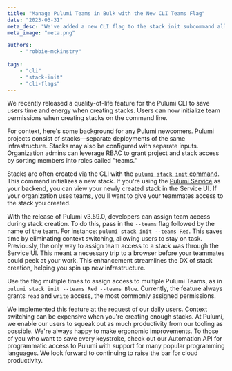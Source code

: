 ```yaml
---
title: "Manage Pulumi Teams in Bulk with the New CLI Teams Flag"
date: "2023-03-31"
meta_desc: "We've added a new CLI flag to the stack init subcommand allowing users to grant team access to newly created stacks."
meta_image: "meta.png"

authors:
    - "robbie-mckinstry"
        
tags:
    - "cli"
    - "stack-init"
    - "cli-flags"
---
```


We recently released a quality-of-life feature for the Pulumi CLI to save users time and energy when creating stacks. Users can now initialize team permissions when creating stacks on the command line.

<!--more-->

For context, here's some background for any Pulumi newcomers. Pulumi projects
consist of stacks—separate deployments of the same infrastructure. Stacks may
also be configured with separate inputs. Organization admins can leverage RBAC
to grant project and stack access by sorting members into roles called "teams."

Stacks are often created via the CLI with the [`pulumi stack init` command](https://www.pulumi.com/docs/reference/cli/pulumi_stack_init/#options).
This command initializes a new stack. If you're using the
[Pulumi Service](https://www.pulumi.com/docs/intro/concepts/state/#pulumi-service-backend)
as your backend, you can view your newly created stack in the Service UI. If your
organization uses teams, you'll want to give your teammates access to the stack
you created.

With the release of Pulumi v3.59.0, developers can assign team access during stack creation. To do this,
pass in the `--teams` flag followed by the name of the team. For instance:
`pulumi stack init --teams Red`. This saves time by eliminating context switching,
allowing users to stay on task. Previously, the only way to assign team access to
a stack was through the Service UI. This meant a necessary trip to a browser
before your teammates could peek at your work. This enhancement streamlines the
DX of stack creation, helping you spin up new infrastructure.

Use the flag multiple times to assign access to multiple Pulumi Teams, as in
`pulumi stack init --teams Red --teams Blue`. Currently, the feature always grants
`read` and `write` access, the most commonly assigned permissions.

We implemented this feature at the request of our daily users.
Context switching can be expensive when you're creating enough stacks.
At Pulumi, we enable our users to squeak out as much productivity from our tooling
as possible. We're always happy to make ergonomic improvements. To those of you
who want to save every keystroke, check out our Automation API for programmatic
access to Pulumi with support for many popular programming languages. We look
forward to continuing to raise the bar for cloud productivity.
